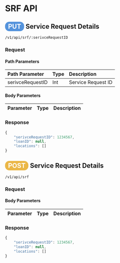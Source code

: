 # SRF API

## <span style="background-color: #5493dc; font-weight: bold; color: #ffffff; padding: 3px 10px; border-radius: 14px;">PUT</span> **Service Request Details**

```text
/v1/api/srf/:serivceRequestID
```

### Request

#### Path Parameters

| Path Parameter | Type | Description |
| :--- | :--- | :--- |
| serivceRequestID | Int | Service Request ID |

#### Body Parameters

| Parameter | Type | Description |
| :--- | :--- | :--- |


### Response

```javascript
{
    "serivceRequestID": 1234567,
    "loanID": null,
    "locations": []
}
```

## <span style="background-color: #ebb747; font-weight: bold; color: #ffffff; padding: 3px 10px; border-radius: 14px;">POST</span> **Service Request Details**

```text
/v1/api/srf
```

### Request

#### Body Parameters

| Parameter | Type | Description |
| :--- | :--- | :--- |


### Response

```javascript
{
    "serivceRequestID": 1234567,
    "loanID": null,
    "locations": []
}
```

